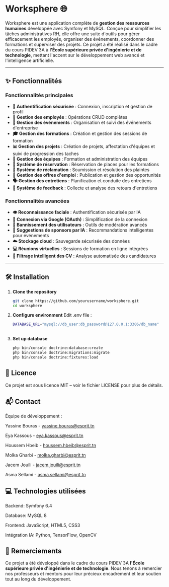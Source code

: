 # Worksphere 🌐

Worksphere est une application complète de **gestion des ressources humaines** développée avec Symfony et MySQL. Conçue pour simplifier les tâches administratives RH, elle offre une suite d'outils pour gérer efficacement les employés, organiser des événements, coordonner des formations et superviser des projets. Ce projet a été réalisé dans le cadre du cours PIDEV 3A à **l'École supérieure privée d'ingénierie et de technologie**, mettant l'accent sur le développement web avancé et l'intelligence artificielle.

---

## ✨ Fonctionnalités  

### Fonctionnalités principales  
- **🔐 Authentification sécurisée** : Connexion, inscription et gestion de profil  
- **👥 Gestion des employés** : Opérations CRUD complètes  
- **📅 Gestion des événements** : Organisation et suivi des événements d'entreprise  
- **🎓 Gestion des formations** : Création et gestion des sessions de formation  
- **📊 Gestion des projets** : Création de projets, affectation d'équipes et suivi de progression des taches 
- **🤝 Gestion des équipes** : Formation et administration des équipes  
- **📝 Système de réservation** : Réservation de places pour les formations  
- **📢 Système de réclamation** : Soumission et résolution des plaintes  
- **💼 Gestion des offres d'emploi** : Publication et gestion des opportunités  
- **🗣️ Gestion des entretiens** : Planification et conduite des entretiens  
- **💬 Système de feedback** : Collecte et analyse des retours d'entretiens  

### Fonctionnalités avancées  
- **👁️ Reconnaissance faciale** : Authentification sécurisée par IA  
- **🔑 Connexion via Google (OAuth)** : Simplification de la connexion  
- **🚫 Bannissement des utilisateurs** : Outils de modération avancés  
- **🤖 Suggestions de sponsors par IA** : Recommandations intelligentes pour événements  
- **☁️ Stockage cloud** : Sauvegarde sécurisée des données  
- **💻 Réunions virtuelles** : Sessions de formation en ligne intégrées  
- **📄 Filtrage intelligent des CV** : Analyse automatisée des candidatures 

---

## 🛠️ Installation

1. **Clone the repository**
   ```bash
   git clone https://github.com/yourusername/worksphere.git
   cd worksphere
2. **Configure environment**
   Edit .env file :
   ```bash
   DATABASE_URL="mysql://db_user:db_password@127.0.0.1:3306/db_name"
  
3. **Set up database**
   ```bash
   php bin/console doctrine:database:create
   php bin/console doctrine:migrations:migrate
   php bin/console doctrine:fixtures:load

## 📜 Licence
Ce projet est sous licence MIT – voir le fichier LICENSE pour plus de détails.

## 📬 Contact
Équipe de développement :

Yassine Bouras - yassine.bouras@esprit.tn

Eya Kassous - eya.kassous@esprit.tn

Houssem Hbeib - houssem.hbeib@esprit.tn

Molka Gharbi - molka.gharbi@esprit.tn

Jacem Jouili - jacem.jouili@esprit.tn

Asma Sellami - asma.sellami@esprit.tn

## 💻 Technologies utilisées
Backend: Symfony 6.4

Database: MySQL 8

Frontend: JavaScript, HTML5, CSS3

Intégration IA: Python, TensorFlow, OpenCV

## 🙏 Remerciements
Ce projet a été développé dans le cadre du cours PIDEV 3A **l'École supérieure privée d'ingénierie et de technologie**. Nous tenons à remercier nos professeurs et mentors pour leur précieux encadrement et leur soutien tout au long du développement.

